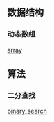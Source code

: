 ## 数据结构

### 动态数组

[array](https://github.com/mapan1984/algorithms/tree/master/array)

## 算法

### 二分查找

[binary_search](https://github.com/mapan1984/algorithms/tree/master/binary_search)

